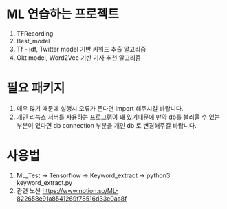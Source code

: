 # ML 연습하는 프로젝트
1. TFRecording
2. Best_model
3. Tf - idf, Twitter model 기반 키워드 추출 알고리즘
4. Okt model, Word2Vec 기반 기사 추천 알고리즘

# 필요 패키지
1. 매우 많기 때문에 실행시 오류가 뜬다면 import 해주시길 바랍니다.
2. 개인 리눅스 서버를 사용하는 프로그램이 꽤 있기때문에 만약 db를 불러올 수 있는 부분이 있다면 db connection 부분을 개인 db 로 변경해주길 바랍니다.

# 사용법
1. ML_Test -> Tensorflow -> Keyword_extract -> python3 keyword_extract.py
2. 관련 노션 https://www.notion.so/ML-822658e91a8541269f78516d33e0aa8f


